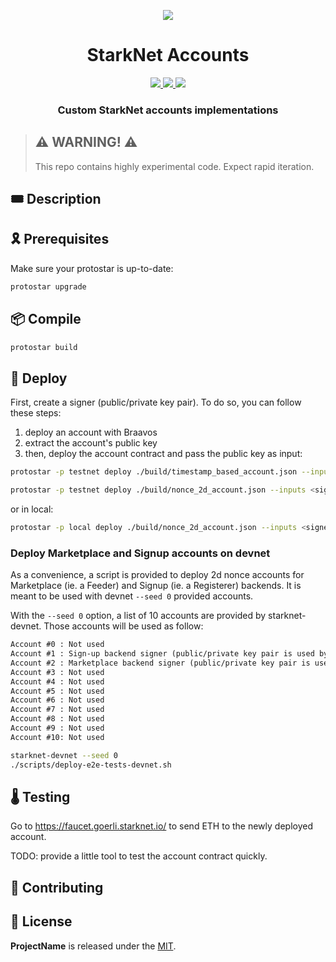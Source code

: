 <p align="center">
    <img src="resources/img/logo.png">
</p>
<div align="center">
  <h1 align="center">StarkNet Accounts</h1>
  <p align="center">
    <a href="https://discord.gg/onlydust">
        <img src="https://img.shields.io/badge/Discord-6666FF?style=for-the-badge&logo=discord&logoColor=white">
    </a>
    <a href="https://twitter.com/intent/follow?screen_name=onlydust_xyz">
        <img src="https://img.shields.io/badge/Twitter-1DA1F2?style=for-the-badge&logo=twitter&logoColor=white">
    </a>
    <a href="https://contributions.onlydust.xyz/">
        <img src="https://img.shields.io/badge/Contribute-6A1B9A?style=for-the-badge&logo=notion&logoColor=white">
    </a>
  </p>
  
  <h3 align="center">Custom StarkNet accounts implementations</h3>
</div>

> ## ⚠️ WARNING! ⚠️
>
> This repo contains highly experimental code.
> Expect rapid iteration.

## 🎟️ Description

## 🎗️ Prerequisites

Make sure your protostar is up-to-date:

```sh
protostar upgrade
```

## 📦 Compile

```sh
protostar build
```

## 🔬 Deploy

First, create a signer (public/private key pair).
To do so, you can follow these steps:

1. deploy an account with Braavos
2. extract the account's public key
3. then, deploy the account contract and pass the public key as input:

```sh
protostar -p testnet deploy ./build/timestamp_based_account.json --inputs <signer-public-key>
```

```sh
protostar -p testnet deploy ./build/nonce_2d_account.json --inputs <signer-public-key>
```

or in local:

```sh
protostar -p local deploy ./build/nonce_2d_account.json --inputs <signer-public-key>
```

### Deploy Marketplace and Signup accounts on devnet

As a convenience, a script is provided to deploy 2d nonce accounts for Marketplace (ie. a Feeder) and Signup (ie. a Registerer) backends.
It is meant to be used with devnet `--seed 0` provided accounts.

With the `--seed 0` option, a list of 10 accounts are provided by starknet-devnet.
Those accounts will be used as follow:

```txt
Account #0 : Not used
Account #1 : Sign-up backend signer (public/private key pair is used by the 2d nonce account)
Account #2 : Marketplace backend signer (public/private key pair is used by the 2d nonce account)
Account #3 : Not used
Account #4 : Not used
Account #5 : Not used
Account #6 : Not used
Account #7 : Not used
Account #8 : Not used
Account #9 : Not used
Account #10: Not used
```

```sh
starknet-devnet --seed 0
./scripts/deploy-e2e-tests-devnet.sh
```

## 🌡️ Testing

Go to <https://faucet.goerli.starknet.io/> to send ETH to the newly deployed account.

TODO: provide a little tool to test the account contract quickly.

## 🫶 Contributing

## 📄 License

**ProjectName** is released under the [MIT](LICENSE).
